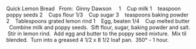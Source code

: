 Quick Lemon Bread
 
From:  Ginny Dawson
 
 
1    Cup milk
1    teaspoon poppy seeds
2    Cups flour
1/3    Cup sugar
3    teaspoons baking powder
2    Tablespoons grated lemon rind
1    Egg, beaten
1/4    Cup melted butter
 
 
Combine milk and poppy seeds.  Sift flour, sugar, baking powder and salt.  Stir in lemon rind.  Add egg and butter to the poppy seed mixture.  Mix til blended.  Turn into a greased 4 1/2 x 8 1/2 loaf pan.  350° - 1 hour.
